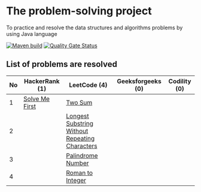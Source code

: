 # The problem-solving project
To practice and resolve the data structures and algorithms problems by using Java language

[![Maven build](https://github.com/nhannguyenh/problem-solving/actions/workflows/buildMaven.yml/badge.svg?branch=main)](https://github.com/nhannguyenh/problem-solving/actions/workflows/buildMaven.yml)
[![Quality Gate Status](https://sonarcloud.io/api/project_badges/measure?project=nhannguyenh_problem-solving&metric=alert_status)](https://sonarcloud.io/summary/new_code?id=nhannguyenh_problem-solving)

## List of problems are resolved

| No | HackerRank (1)                                                                                   | LeetCode (4)                                                                                                                    | Geeksforgeeks (0) | Codility (0) |
|----|--------------------------------------------------------------------------------------------------|---------------------------------------------------------------------------------------------------------------------------------|-------------------|--------------|
| 1  | [Solve Me First](https://www.hackerrank.com/challenges/solve-me-first/problem?isFullScreen=true) | [Two Sum](https://leetcode.com/problems/two-sum/)                                                                               |                   |              |
| 2  |                                                                                                  | [Longest Substring Without Repeating Characters](https://leetcode.com/problems/longest-substring-without-repeating-characters/) |                   |              |
| 3  |                                                                                                  | [Palindrome Number](https://leetcode.com/problems/palindrome-number/)                                                           |                   |              |
| 4  |                                                                                                  | [Roman to Integer](https://leetcode.com/problems/roman-to-integer/)                                                             |                   |              |
